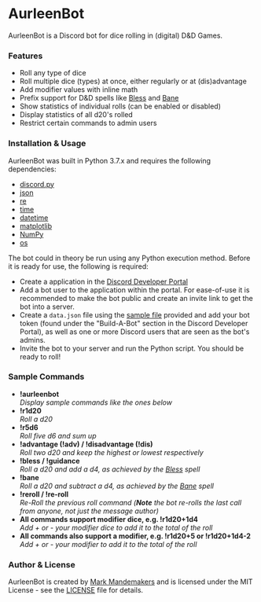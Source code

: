 # AurleenBot
AurleenBot is a Discord bot for dice rolling in (digital) D&D Games.

### Features
- Roll any type of dice
- Roll multiple dice (types) at once, either regularly or at (dis)advantage
- Add modifier values with inline math
- Prefix support for D&D spells like [Bless](https://www.dndbeyond.com/spells/bless) and [Bane](https://www.dndbeyond.com/spells/bane)
- Show statistics of individual rolls (can be enabled or disabled)
- Display statistics of all d20's rolled
- Restrict certain commands to admin users


### Installation & Usage
AurleenBot was built in Python 3.7.x and requires the following dependencies:
- [discord.py](https://github.com/Rapptz/discord.py )
- [json](https://docs.python.org/3/library/json.html )
- [re](https://docs.python.org/3/library/re.html )
- [time](https://docs.python.org/3/library/time.html )
- [datetime](https://docs.python.org/3/library/datetime.html )
- [matplotlib](https://matplotlib.org/ )
- [NumPy](https://numpy.org/ )
- [os](https://docs.python.org/3/library/os.html )

The bot could in theory be run using any Python execution method. Before it is ready for use, the following is required:
- Create a application in the [Discord Developer Portal](https://discordapp.com/developers/applications)
- Add a bot user to the application within the portal. For ease-of-use it is recommended to make the bot public and create an invite link to get the bot into a server.
- Create a `data.json` file using the [sample file](https://github.com/MarkMandemakers/AurleenBot/blob/master/SAMPLE_data.json) provided and add your bot token (found under the "Build-A-Bot" section in the Discord Developer Portal), as well as one or more Discord users that are seen as the bot's admins.
- Invite the bot to your server and run the Python script. You should be ready to roll!


### Sample Commands
- **!aurleenbot**  
  *Display sample commands like the ones below*
- **!r1d20**  
  *Roll a d20*
- **!r5d6**  
  *Roll five d6 and sum up*
- **!advantage (!adv) / !disadvantage (!dis)**  
  *Roll two d20 and keep the highest or lowest respectively*
- **!bless / !guidance**  
*Roll a d20 and add a d4, as achieved by the [Bless](https://www.dndbeyond.com/spells/bless) spell*
- **!bane**  
*Roll a d20 and subtract a d4, as achieved by the [Bane](https://www.dndbeyond.com/spells/bane) spell*
- **!reroll / !re-roll**  
*Re-Roll the previous roll command (__Note__ the bot re-rolls the last call from anyone, not just the message author)*
- **All commands support modifier dice, e.g. !r1d20+1d4**  
*Add + or - your modifier dice to add it to the total of the roll*
- **All commands also support a modifier, e.g. !r1d20+5 or !r1d20+1d4-2**  
*Add + or - your modifier to add it to the total of the roll*



### Author & License
AurleenBot is created by [Mark Mandemakers](https://github.com/MarkMandemakers) and is licensed under the MIT License - see the [LICENSE](https://github.com/MarkMandemakers/AurleenBot/blob/master/LICENSE) file for details.
